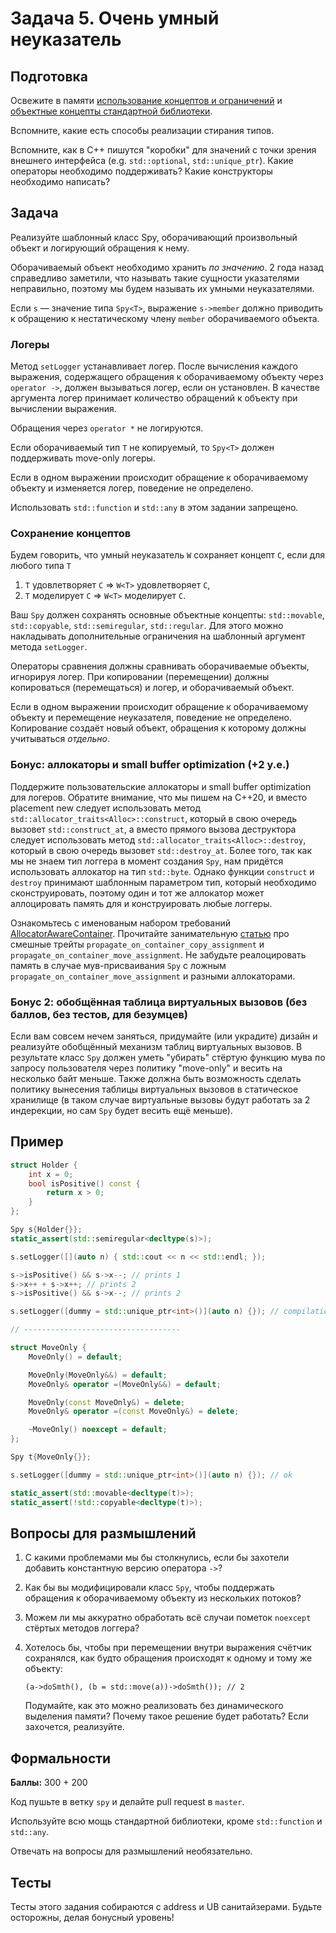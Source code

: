 Задача 5. Очень умный неуказатель
========================

## Подготовка

Освежите в памяти [использование концептов и ограничений](https://en.cppreference.com/w/cpp/language/constraints) и [объектные концепты стандартной библиотеки](https://en.cppreference.com/w/cpp/concepts).

Вспомните, какие есть способы реализации стирания типов.

Вспомните, как в C++ пишутся "коробки" для значений с точки зрения внешнего интерфейса (e.g. `std::optional`, `std::unique_ptr`). Какие операторы необходимо поддерживать? Какие конструкторы необходимо написать?

## Задача

Реализуйте шаблонный класс Spy, оборачивающий произвольный объект и логирующий обращения к нему.

Оборачиваемый объект необходимо хранить *по значению*. 2 года назад справедливо заметили, что называть такие сущности указателями неправильно, поэтому мы будем называть их умными неуказателями.

Если `s` &mdash; значение типа `Spy<T>`,  выражение `s->member` должно приводить к обращению к нестатическому члену `member` оборачиваемого объекта.

### Логеры

Метод `setLogger` устанавливает логер. После вычисления каждого выражения, содержащего обращения к оборачиваемому объекту через `operator ->`, должен вызываться логер, если он установлен. В качестве аргумента логер принимает количество обращений к объекту при вычислении выражения.

Обращения через `operator *` не логируются.

Если оборачиваемый тип `T` не копируемый, то `Spy<T>` должен поддерживать move-only логеры.

Если в одном выражении происходит обращение к оборачиваемому объекту и изменяется логер, поведение не определено.

Использовать `std::function` и `std::any` в этом задании запрещено.

### Сохранение концептов

Будем говорить, что умный неуказатель `W` сохраняет концепт `C`, если для любого типа `T`

1) `T` удовлетворяет `C` &rArr; `W<T>` удовлетворяет `C`,
2) `T` моделирует `C` &rArr; `W<T>` моделирует `C`.

Ваш `Spy` должен сохранять основные объектные концепты: `std::movable`, `std::copyable`, `std::semiregular`, `std::regular`. Для этого можно накладывать дополнительные ограничения на шаблонный аргумент метода `setLogger`.

Операторы сравнения должны сравнивать оборачиваемые объекты, игнорируя логер. При копировании (перемещении) должны копироваться (перемещаться) и логер, и оборачиваемый объект.

Если в одном выражении происходит обращение к оборачиваемому объекту и перемещение неуказателя, поведение не определено. Копирование создаёт новый объект, обращения к которому должны учитываться _отдельно_.

### Бонус: аллокаторы и small buffer optimization (+2 у.е.)

Поддержите пользовательские аллокаторы и small buffer optimization для логеров. Обратите внимание, что мы пишем на C++20, и вместо placement new следует использовать метод `std::allocator_traits<Alloc>::construct`, который в свою очередь вызовет `std::construct_at`, а вместо прямого вызова деструктора следует использовать метод `std::allocator_traits<Alloc>::destroy`, который в свою очередь вызовет `std::destroy_at`. Более того, так как мы не знаем тип логгера в момент создания `Spy`, нам придётся использовать аллокатор на тип `std::byte`. Однако функции `construct` и `destroy` принимают шаблонным параметром тип, который необходимо сконструировать, поэтому один и тот же аллокатор может аллоцировать память для и конструировать любые логгеры.

Ознакомьтесь с именованым набором требований [AllocatorAwareContainer](https://en.cppreference.com/w/cpp/named_req/AllocatorAwareContainer). Прочитайте занимательную [статью](https://www.foonathan.net/2015/10/allocatorawarecontainer-propagation-pitfalls/) про смешные трейты `propagate_on_container_copy_assignment` и `propagate_on_container_move_assignment`. Не забудьте реалоцировать память в случае мув-присваивания `Spy` с ложным `propagate_on_container_move_assignment` и разными аллокаторами.

### Бонус 2: обобщённая таблица виртуальных вызовов (без баллов, без тестов, для безумцев)

Если вам совсем нечем заняться, придумайте (или украдите) дизайн и реализуйте обобщённый механизм таблиц виртуальных вызовов. В результате класс `Spy` должен уметь "убирать" стёртую функцию мува по запросу пользователя через политику "move-only" и весить на несколько байт меньше. Также должна быть возможность сделать политику вынесения таблицы виртуальных вызовов в статическое хранилище (в таком случае виртуальные вызовы будут работать за 2 индерекции, но сам `Spy` будет весить ещё меньше).

## Пример

```c++
struct Holder {
    int x = 0;
    bool isPositive() const {
        return x > 0;
    }
};

Spy s{Holder{}};
static_assert(std::semiregular<decltype(s)>);

s.setLogger([](auto n) { std::cout << n << std::endl; });

s->isPositive() && s->x--; // prints 1
s->x++ + s->x++; // prints 2
s->isPositive() && s->x--; // prints 2

s.setLogger([dummy = std::unique_ptr<int>()](auto n) {}); // compilation error

// -----------------------------------

struct MoveOnly {
    MoveOnly() = default;

    MoveOnly(MoveOnly&&) = default;
    MoveOnly& operator =(MoveOnly&&) = default;

    MoveOnly(const MoveOnly&) = delete;
    MoveOnly& operator =(const MoveOnly&) = delete;

    ~MoveOnly() noexcept = default;
};

Spy t{MoveOnly{}};

s.setLogger([dummy = std::unique_ptr<int>()](auto n) {}); // ok

static_assert(std::movable<decltype(t)>);
static_assert(!std::copyable<decltype(t)>);
```

## Вопросы для размышлений

1. С какими проблемами мы бы столкнулись, если бы захотели добавить константную версию оператора `->`?

2. Как бы вы модифицировали класс `Spy`, чтобы поддержать обращения к оборачиваемому объекту из нескольких потоков?

3. Можем ли мы аккуратно обработать всё случаи пометок `noexcept` стёртых методов логгера?

4. Хотелось бы, чтобы при перемещении внутри выражения счётчик сохранялся, как будто обращения происходят к одному и тому же объекту:

   `(a->doSmth(), (b = std::move(a))->doSmth()); // 2`

   Подумайте, как это можно реализовать без динамического выделения памяти? Почему такое решение будет работать? Если захочется, реализуйте.

## Формальности

**Баллы:** 300 + 200

Код пушьте в ветку `spy` и делайте pull request в `master`.

Используйте всю мощь стандартной библиотеки, кроме `std::function` и `std::any`.

Отвечать на вопросы для размышлений необязательно.

## Тесты

Тесты этого задания собираются с address и UB санитайзерами. Будьте осторожны, делая бонусный уровень!

